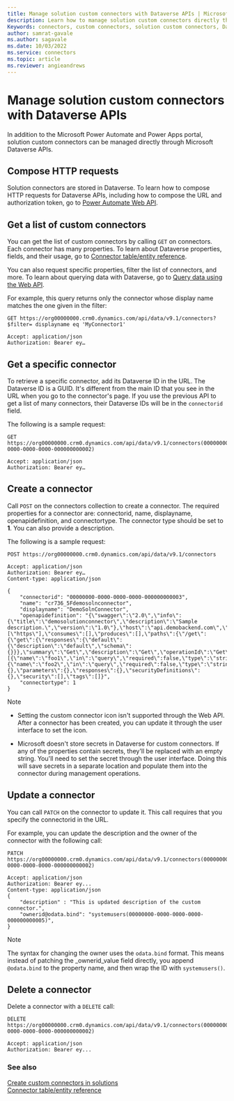 ```yaml
---
title: Manage solution custom connectors with Dataverse APIs | MicrosoftDocs
description: Learn how to manage solution custom connectors directly through Dataverse APIs. 
Keywords: connectors, custom connectors, solution custom connectors, Dataverse
author: samrat-gavale
ms.author: sagavale
ms.date: 10/03/2022
ms.service: connectors
ms.topic: article
ms.reviewer: angieandrews
---
```


# Manage solution custom connectors with Dataverse APIs

In addition to the Microsoft Power Automate and Power Apps portal, solution custom connectors can be managed directly through Microsoft Dataverse APIs.

## Compose HTTP requests

Solution connectors are stored in Dataverse. To learn how to compose HTTP requests for Dataverse APIs, including how to compose the URL and authorization token, go to [Power Automate Web API](/power-automate/web-api).

## Get a list of custom connectors

You can get the list of custom connectors by calling `GET` on connectors. Each connector has many properties. To learn about Dataverse properties, fields, and their usage, go to [Connector table/entity reference](/powerapps/developer/data-platform/reference/entities/connector).

You can also request specific properties, filter the list of connectors, and more. To learn about querying data with Dataverse, go to [Query data using the Web API](/powerapps/developer/data-platform/webapi/query-data-web-api).

For example, this query returns only the connector whose display name matches the one given in the filter:

```http
GET https://org00000000.crm0.dynamics.com/api/data/v9.1/connectors?$filter= displayname eq 'MyConnector1'

Accept: application/json
Authorization: Bearer ey…
```

## Get a specific connector

To retrieve a specific connector, add its Dataverse ID in the URL. The Dataverse ID is a GUID. It's different from the main ID that you see in the URL when you go to the connector's page. If you use the previous API to get a list of many connectors, their Dataverse IDs will be in the `connectorid` field.

The following is a sample request:

```http
GET https://org00000000.crm0.dynamics.com/api/data/v9.1/connectors(00000000-0000-0000-0000-000000000002)

Accept: application/json
Authorization: Bearer ey…
```

## Create a connector

Call `POST` on the connectors collection to create a connector. The required properties for a connector are: connectorid, name, displayname, openapidefinition, and connectortype. The connector type should be set to **1**. You can also provide a description.

The following is a sample request:

```http
POST https://org00000000.crm0.dynamics.com/api/data/v9.1/connectors

Accept: application/json
Authorization: Bearer ey…
Content-type: application/json

{
    "connectorid": "00000000-0000-0000-0000-000000000003",
    "name": "cr736_5Fdemosolnconnector",
    "displayname": "DemoSolnConnector",
    "openapidefinition": "{\"swagger\":\"2.0\",\"info\":{\"title\":\"demosolutionconnector\",\"description\":\"Sample description.\",\"version\":\"1.0\"},\"host\":\"api.demobackend.com\",\"basePath\":\"/\",\"schemes\":[\"https\"],\"consumes\":[],\"produces\":[],\"paths\":{\"/get\":{\"get\":{\"responses\":{\"default\":{\"description\":\"default\",\"schema\":{}}},\"summary\":\"Get\",\"description\":\"Get\",\"operationId\":\"Get\",\"parameters\":[{\"name\":\"foo1\",\"in\":\"query\",\"required\":false,\"type\":\"string\"},{\"name\":\"foo2\",\"in\":\"query\",\"required\":false,\"type\":\"string\"}]}}},\"definitions\":{},\"parameters\":{},\"responses\":{},\"securityDefinitions\":{},\"security\":[],\"tags\":[]}",
    "connectortype": 1
}
```

> [!NOTE]
> - Setting the custom connector icon isn't supported through the Web API. After a connector has been created, you can update it through the user interface to set the icon.
>
> - Microsoft doesn't store secrets in Dataverse for custom connectors. If any of the properties contain secrets, they'll be replaced with an empty string. You'll need to set the secret through the user interface. Doing this will save secrets in a separate location and populate them into the connector during management operations.

## Update a connector

You can call `PATCH` on the connector to update it. This call requires that you specify the connectorid in the URL.

For example, you can update the description and the owner of the connector with the following call:

```http
PATCH https://org00000000.crm0.dynamics.com/api/data/v9.1/connectors(00000000-0000-0000-0000-000000000002)

Accept: application/json
Authorization: Bearer ey...
Content-type: application/json
{
	"description" : "This is updated description of the custom connector.",
	"ownerid@odata.bind": "systemusers(00000000-0000-0000-0000-000000000005)",
}
```

> [!Note]
> The syntax for changing the owner uses the `odata.bind` format. This means instead of patching the _ownerid_value field directly, you append `@odata.bind` to the property name, and then wrap the ID with `systemusers()`.

## Delete a connector

Delete a connector with a `DELETE` call:

```http
DELETE https://org00000000.crm0.dynamics.com/api/data/v9.1/connectors(00000000-0000-0000-0000-000000000002)

Accept: application/json
Authorization: Bearer ey...
```

### See also

[Create custom connectors in solutions](CustomConnectorsSolutions.md)<br/>
[Connector table/entity reference](/powerapps/developer/data-platform/reference/entities/connector)
